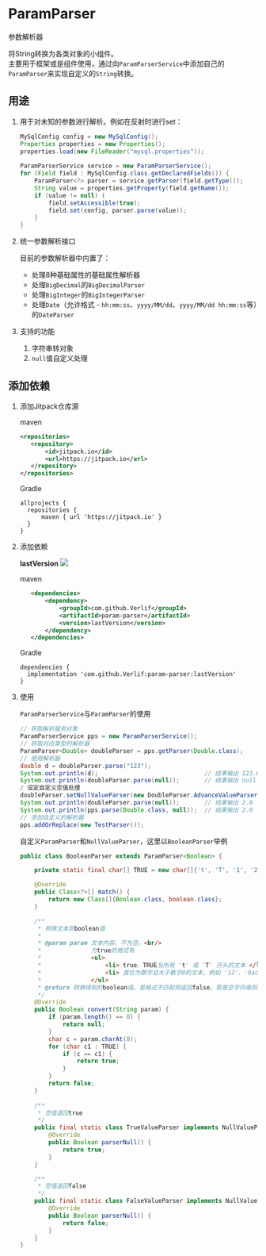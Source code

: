 # ParamParser
参数解析器

将String转换为各类对象的小组件。  
主要用于框架或是组件使用，通过向`ParamParserService`中添加自己的`ParamParser`来实现自定义的`String`转换。

## 用途

1. 用于对未知的参数进行解析。例如在反射时进行set：

    ```java
    MySqlConfig config = new MySqlConfig();
    Properties properties = new Properties();
    properties.load(new FileReader("mysql.properties"));
  
    ParamParserService service = new ParamParserService();
    for (Field field : MySqlConfig.class.getDeclaredFields()) {
        ParamParser<?> parser = service.getParser(field.getType());
        String value = properties.getProperty(field.getName());
        if (value != null) {
            field.setAccessible(true);
            field.set(config, parser.parse(value));
        }
    }
    ```

2. 统一参数解析接口

    目前的参数解析器中内置了：

    * 处理8种基础属性的基础属性解析器
    * 处理`BigDecimal`的`BigDecimalParser`
    * 处理`BigInteger`的`BigIntegerParser`
    * 处理`Date`（允许格式 - `hh:mm:ss`、`yyyy/MM/dd`、`yyyy/MM/dd hh:mm:ss`等）的`DateParser`

3. 支持的功能

   1. 字符串转对象
   2. `null`值自定义处理

## 添加依赖

1. 添加Jitpack仓库源

    maven

    ```xml
    <repositories>
       <repository>
           <id>jitpack.io</id>
           <url>https://jitpack.io</url>
       </repository>
    </repositories>
    ```

    Gradle

    ```text
    allprojects {
      repositories {
          maven { url 'https://jitpack.io' }
      }
    }
    ```

2. 添加依赖

   __lastVersion__ [![](https://jitpack.io/v/Verlif/param-parser.svg)](https://jitpack.io/#Verlif/param-parser)

   maven

   ```xml
      <dependencies>
          <dependency>
              <groupId>com.github.Verlif</groupId>
              <artifactId>param-parser</artifactId>
              <version>lastVersion</version>
          </dependency>
      </dependencies>
   ```

   Gradle

   ```text
   dependencies {
     implementation 'com.github.Verlif:param-parser:lastVersion'
   }
   ```

3. 使用

   `ParamParserService`与`ParamParser`的使用

   ```java
   // 获取解析服务对象
   ParamParserService pps = new ParamParserService();
   // 获取对应类型的解析器
   ParamParser<Double> doubleParser = pps.getParser(Double.class);
   // 使用解析器
   double d = doubleParser.parse("123");
   System.out.println(d);                              // 结果输出 123.0
   System.out.println(doubleParser.parse(null));       // 结果输出 null
   / 设定自定义空值处理
   doubleParser.setNullValueParser(new DoubleParser.AdvanceValueParser(2));
   System.out.println(doubleParser.parse(null));       // 结果输出 2.0
   System.out.println(pps.parse(Double.class, null));  // 结果输出 2.0
   // 添加自定义的解析器
   pps.addOrReplace(new TestParser());
   ```

   自定义`ParamParser`和`NullValueParser`，这里以`BooleanParser`举例

   ```java
   public class BooleanParser extends ParamParser<Boolean> {

       private static final char[] TRUE = new char[]{'t', 'T', '1', '2', '3', '4', '5', '6', '7', '8', '9'};

       @Override
       public Class<?>[] match() {
           return new Class[]{Boolean.class, boolean.class};
       }

       /**
        * 转换文本到boolean值
        *
        * @param param 文本内容，不为空。<br/>
        *              为true的格式有
        *              <ul>
        *                  <li> true、TRUE及所有 't' 或 'T' 开头的文本 </li>
        *                  <li> 首位为数字且大于数字0的文本，例如 '12'、'0ac' 等 </li>
        *              </ul>
        * @return 转换得到的boolean值。若格式不匹配则返回false。若是空字符串则返回null，交由ParamParser父类处理空值。
        */
       @Override
       public Boolean convert(String param) {
           if (param.length() == 0) {
               return null;
           }
           char c = param.charAt(0);
           for (char c1 : TRUE) {
               if (c == c1) {
                   return true;
               }
           }
           return false;
       }
       
       /**
        * 空值返回true
        */
       public final static class TrueValueParser implements NullValueParser<Boolean> {
           @Override
           public Boolean parserNull() {
               return true;
           }
       }
   
       /**
        * 空值返回false
        */
       public final static class FalseValueParser implements NullValueParser<Boolean> {
           @Override
           public Boolean parserNull() {
               return false;
           }
       }
   }
   ```
